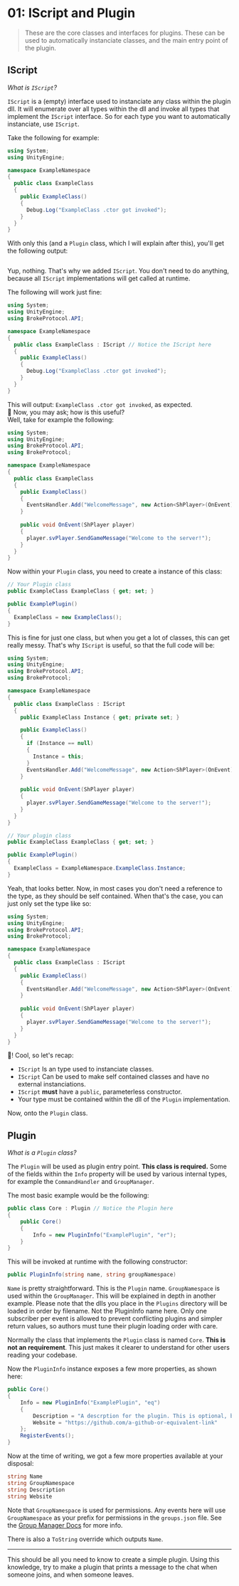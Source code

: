 # 01: IScript and Plugin

> These are the core classes and interfaces for plugins. These can be used to automatically instanciate classes, and the main entry point of the plugin.

## IScript

_What is `IScript`?_

`IScript` is a (empty) interface used to instanciate any class within the plugin dll. It will enumerate over all types within the dll and invoke all types that implement the `IScript` interface. So for each type you want to automatically instanciate, use `IScript`.

Take the following for example:

```csharp
using System;
using UnityEngine;

namespace ExampleNamespace
{
  public class ExampleClass
  {
    public ExampleClass()
    {
      Debug.Log("ExampleClass .ctor got invoked");
    }
  }
}
```

With only this (and a `Plugin` class, which I will explain after this), you'll get the following output:  
```

```
Yup, nothing. That's why we added `IScript`. You don't need to do anything, because all `IScript` implementations will get called at runtime.

The following will work just fine:

```csharp
using System;
using UnityEngine;
using BrokeProtocol.API;

namespace ExampleNamespace
{
  public class ExampleClass : IScript // Notice the IScript here
  {
    public ExampleClass()
    {
      Debug.Log("ExampleClass .ctor got invoked");
    }
  }
}
```
This will output: `ExampleClass .ctor got invoked`, as expected.  
:tada: Now, you may ask; how is this useful?  
Well, take for example the following:
```csharp
using System;
using UnityEngine;
using BrokeProtocol.API;
using BrokeProtocol;

namespace ExampleNamespace
{
  public class ExampleClass
  {
    public ExampleClass()
    {
      EventsHandler.Add("WelcomeMessage", new Action<ShPlayer>(OnEvent));
    }
    
    public void OnEvent(ShPlayer player)
    {
      player.svPlayer.SendGameMessage("Welcome to the server!");
    }
  }
}
```

Now within your `Plugin` class, you need to create a instance of this class:

```csharp
// Your Plugin class
public ExampleClass ExampleClass { get; set; }

public ExamplePlugin()
{
  ExampleClass = new ExampleClass();
}
```

This is fine for just one class, but when you get a lot of classes, this can get really messy. That's why `IScript` is useful, so that the full code will be:
```csharp
using System;
using UnityEngine;
using BrokeProtocol.API;
using BrokeProtocol;

namespace ExampleNamespace
{
  public class ExampleClass : IScript
  {
    public ExampleClass Instance { get; private set; }

    public ExampleClass()
    {
      if (Instance == null)
      {
        Instance = this;
      }
      EventsHandler.Add("WelcomeMessage", new Action<ShPlayer>(OnEvent));
    }
    
    public void OnEvent(ShPlayer player)
    {
      player.svPlayer.SendGameMessage("Welcome to the server!");
    }
  }
}

// Your plugin class
public ExampleClass ExampleClass { get; set; }

public ExamplePlugin()
{
  ExampleClass = ExampleNamespace.ExampleClass.Instance;
}
```

Yeah, that looks better. Now, in most cases you don't need a reference to the type, as they should be self contained. When that's the case, you can just only set the type like so:
```csharp
using System;
using UnityEngine;
using BrokeProtocol.API;
using BrokeProtocol;

namespace ExampleNamespace
{
  public class ExampleClass : IScript
  {
    public ExampleClass()
    {
      EventsHandler.Add("WelcomeMessage", new Action<ShPlayer>(OnEvent));
    }
    
    public void OnEvent(ShPlayer player)
    {
      player.svPlayer.SendGameMessage("Welcome to the server!");
    }
  }
}
```

:tada:! Cool, so let's recap:
- `IScript` Is an type used to instanciate classes.
- `IScript` Can be used to make self contained classes and have no external instanciations.
- `IScript` **must** have a `public`, parameterless constructor.
- Your type must be contained within the dll of the `Plugin` implementation.

Now, onto the `Plugin` class.

## Plugin

_What is a `Plugin` class?_

The `Plugin` will be used as plugin entry point. **This class is required.** Some of the fields within the `Info` property will be used by various internal types, for example the `CommandHandler` and `GroupManager`.

The most basic example would be the following:

```csharp
public class Core : Plugin // Notice the Plugin here
{
    public Core()
    {
        Info = new PluginInfo("ExamplePlugin", "er");
    }
}
```

This will be invoked at runtime with the following constructor:
```csharp
public PluginInfo(string name, string groupNamespace)
```

`Name` is pretty straightforward. This is the `Plugin` name.
`GroupNamespace` is used within the `GroupManager`. This will be explained in depth in another example.
Please note that the dlls you place in the `Plugins` directory will be loaded in order by filename. Not the PluginInfo name here.
Only one subscriber per event is allowed to prevent conflicting plugins and simpler return values, so authors must tune their plugin loading order with care.

Normally the class that implements the `Plugin` class is named `Core`. **This is not an requirement**. This just makes it clearer to understand for other users reading your codebase.

Now the `PluginInfo` instance exposes a few more properties, as shown here:
```csharp
public Core()
{
    Info = new PluginInfo("ExamplePlugin", "eq")
    {
        Description = "A descrption for the plugin. This is optional, but recommended",
        Website = "https://github.com/a-github-or-equivalent-link"
    };
    RegisterEvents();
}
```

Now at the time of writing, we got a few more properties available at your disposal:
```csharp
string Name
string GroupNamespace
string Description
string Website
```

Note that `GroupNamespace` is used for permissions. Any events here will use `GroupNamespace` as your prefix for permissions in the `groups.json` file. See the [Group Manager Docs](/Examples/Server/05_GroupManager#permissions) for more info.

There is also a `ToString` override which outputs `Name`.

---

This should be all you need to know to create a simple plugin. Using this knowledge, try to make a plugin that prints a message to the chat when someone joins, and when someone leaves.
